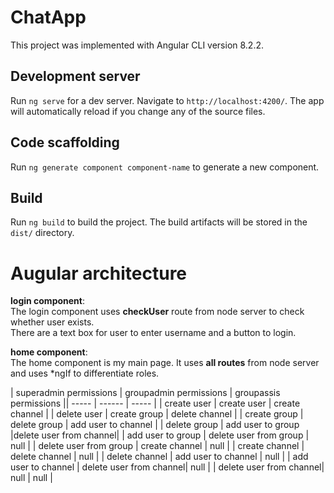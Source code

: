 # ChatApp
This project was implemented with Angular CLI version 8.2.2.

## Development server
Run `ng serve` for a dev server. Navigate to `http://localhost:4200/`. The app will automatically reload if you change any of the source files.

## Code scaffolding
Run `ng generate component component-name` to generate a new component.

## Build
Run `ng build` to build the project. The build artifacts will be stored in the `dist/` directory.

# Augular architecture
**login component**:<br/>
The login component uses **checkUser** route from node server to check whether user exists.<br/>
There are a text box for user to enter username and a button to login. 

**home component**:<br/>
The home component is my main page. It uses **all routes** from node server and uses *ngIf to differentiate roles.<br/>

| superadmin permissions | groupadmin permissions | groupassis permissions || ----- | ------ | ----- |
| create user            | create user            | create channel         |
| delete user            | create group           | delete channel         |
| create group           | delete group           | add user to channel    |
| delete group           | add user to group      |delete user from channel|
| add user to group      | delete user from group |        null            |
| delete user from group | create channel         |        null            |
| create channel         | delete channel         |        null            |
| delete channel         | add user to channel    |        null            |
| add user to channel    | delete user from channel|       null            |
| delete user from channel|    null                |       null            |